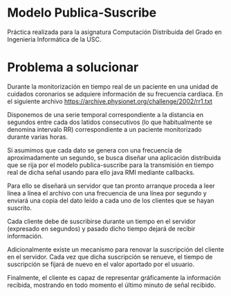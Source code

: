 # Modelo Publica-Suscribe

Práctica realizada para la asignatura Computación Distribuida del Grado en Ingeniería Informática de la USC.

# Problema a solucionar

Durante la monitorización en tiempo real de un paciente en una unidad de cuidados coronarios se adquiere información de su frecuencia cardíaca. En el siguiente archivo https://archive.physionet.org/challenge/2002/rr1.txt

Disponemos de una serie temporal correspondiente a la distancia en segundos entre cada dos latidos consecutivos (lo que habitualmente se denomina intervalo RR) correspondiente a un paciente monitorizado durante varias horas.

Si asumimos que cada dato se genera con una frecuencia de aproximadamente un segundo, se busca diseñar una aplicación distribuida que se rija por el modelo publica-suscribe para la transmisión en tiempo real de dicha señal usando para ello java RMI mediante callbacks. 

Para ello se diseñará un servidor que tan pronto arranque proceda a leer línea a línea el archivo con una frecuencia de una línea por segundo y enviará una copia del dato leído a cada uno de los clientes que se hayan suscrito. 

Cada cliente debe de suscribirse durante un tiempo en el servidor (expresado en segundos) y pasado dicho tiempo dejará de recibir información. 

Adicionalmente existe un mecanismo para renovar la suscripción del cliente en el servidor. Cada vez que dicha suscripción se renueve, el tiempo de suscripción se fijará de nuevo en el valor aportado por el usuario. 

Finalmente, el cliente es capaz de representar gráficamente la información recibida, mostrando en todo momento el último minuto de señal recibido.
